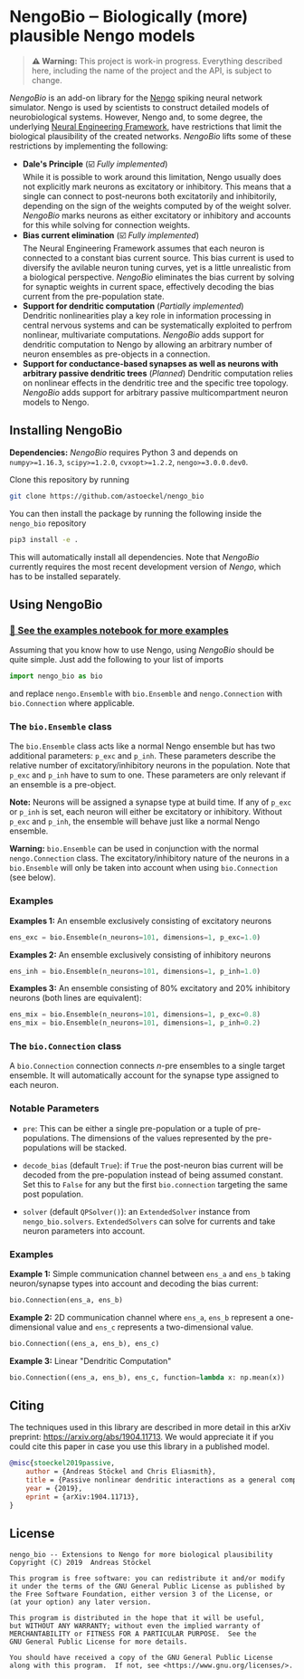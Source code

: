 # NengoBio ‒ Biologically (more) plausible Nengo models

> **⚠ Warning:** This project is work-in progress. Everything described here, including the name of the project and the API, is subject to change.

*NengoBio* is an add-on library for the [Nengo](https://nengo.ai/) spiking neural network simulator. Nengo is used by scientists to construct detailed models of neurobiological systems. However, Nengo and, to some degree, the underlying [Neural Engineering Framework](http://compneuro.uwaterloo.ca/research/nef.html), have restrictions that limit the biological plausibility of the created networks. *NengoBio* lifts some of these restrictions by implementing the following:

* **Dale's Principle** (:ballot_box_with_check: *Fully implemented*)<br>
  While it is possible to work around this limitation, Nengo usually does not explicitly mark neurons as excitatory or inhibitory. This means that a single can connect to post-neurons both excitatorily and inhibitorily, depending on the sign of the weights computed by of the weight solver. *NengoBio* marks neurons as either excitatory or inhibitory and accounts for this while solving for connection weights.
* **Bias current elimination** (:ballot_box_with_check: *Fully implemented*)<br>
  The Neural Engineering Framework assumes that each neuron is connected to a constant bias current source. This bias current is used to diversify the avilable neuron tuning curves, yet is a little unrealistic from a biological perspective. *NengoBio* eliminates the bias current by solving for synaptic weights in current space, effectively decoding the bias current from the pre-population state.
* **Support for dendritic computation** (*Partially implemented*)<br>
  Dendritic nonlinearities play a key role in information processing in central nervous systems and can be systematically exploited to perfrom nonlinear, multivariate computations. *NengoBio* adds support for dendritic computation to Nengo by allowing an arbitrary number of neuron ensembles as pre-objects in a connection.
* **Support for conductance-based synapses as well as neurons with arbitrary passive dendritic trees** (*Planned*)
  Dendritic computation relies on nonlinear effects in the dendritic tree and the specific tree topology. *NengoBio* adds support for arbitrary passive multicompartment neuron models to Nengo.

## Installing NengoBio

**Dependencies:** *NengoBio* requires Python 3 and depends on `numpy>=1.16.3`, `scipy>=1.2.0`, `cvxopt>=1.2.2`, `nengo>=3.0.0.dev0`.

Clone this repository by running
```sh
git clone https://github.com/astoeckel/nengo_bio
```
You can then install the package by running the following inside the `nengo_bio` repository
```sh
pip3 install -e .
```
This will automatically install all dependencies. Note that *NengoBio* currently requires the most recent development version of *Nengo*, which has to be installed separately.

## Using NengoBio

### [📝 See the examples notebook for more examples](https://github.com/astoeckel/nengo_bio/blob/master/examples/nengo_bio_examples.ipynb)

Assuming that you know how to use Nengo, using *NengoBio* should be quite simple. Just add the following to your list of imports
```py
import nengo_bio as bio
```
and replace `nengo.Ensemble` with `bio.Ensemble` and `nengo.Connection` with `bio.Connection` where applicable.

### The `bio.Ensemble` class

The `bio.Ensemble` class acts like a normal Nengo ensemble but has two additional parameters: `p_exc` and `p_inh`. These parameters describe the relative number of excitatory/inhibitory neurons in the population. Note that `p_exc` and `p_inh` have to sum to one. These parameters are only relevant if an ensemble is a pre-object.

**Note:** Neurons will be assigned a synapse type at build time. If any of `p_exc` or `p_inh` is set, each neuron will either be excitatory or inhibitory. Without `p_exc` and `p_inh`, the ensemble will behave just like a normal Nengo ensemble.

**Warning:** `bio.Ensemble` can be used in conjunction with the normal `nengo.Connection` class. The excitatory/inhibitory nature of the neurons in a `bio.Ensemble` will only be taken into account when using `bio.Connection` (see below).

### Examples

**Examples 1:** An ensemble exclusively consisting of excitatory neurons
```py
ens_exc = bio.Ensemble(n_neurons=101, dimensions=1, p_exc=1.0)
```
**Examples 2:** An ensemble exclusively consisting of inhibitory neurons
```py
ens_inh = bio.Ensemble(n_neurons=101, dimensions=1, p_inh=1.0)
```
**Examples 3:** An ensemble consisting of 80% excitatory and 20% inhibitory neurons (both lines are equivalent):
```py
ens_mix = bio.Ensemble(n_neurons=101, dimensions=1, p_exc=0.8)
ens_mix = bio.Ensemble(n_neurons=101, dimensions=1, p_inh=0.2)
```

### The `bio.Connection` class

A `bio.Connection` connection connects *n*-pre ensembles to a single target ensemble. It will automatically account for the synapse type assigned to each neuron.

### Notable Parameters

* `pre`: This can be either a single pre-population or a tuple of pre-populations. The dimensions of the values represented by the pre-populations will be stacked.

* `decode_bias` (default `True`): if `True` the post-neuron bias current will be decoded from the pre-population instead of being assumed constant. Set this to `False` for any but the first `bio.connection` targeting the same post population.

* `solver` (default `QPSolver()`): an `ExtendedSolver` instance from `nengo_bio.solvers`. `ExtendedSolvers` can solve for currents and take neuron parameters into account.

### Examples

**Example 1:** Simple communication channel between `ens_a` and `ens_b` taking neuron/synapse types into account and decoding the bias current:
```py
bio.Connection(ens_a, ens_b)
```

**Example 2:** 2D communication channel where `ens_a`, `ens_b` represent a one-dimensional value and `ens_c` represents a two-dimensional value.
```py
bio.Connection((ens_a, ens_b), ens_c)
```

**Example 3:** Linear "Dendritic Computation"
```py
bio.Connection((ens_a, ens_b), ens_c, function=lambda x: np.mean(x))
```

## Citing

The techniques used in this library are described in more detail in this arXiv preprint: https://arxiv.org/abs/1904.11713. We would appreciate it if you could cite this paper in case you use this library in a published model.

```bib
@misc{stoeckel2019passive,
    author = {Andreas Stöckel and Chris Eliasmith},
    title = {Passive nonlinear dendritic interactions as a general computational resource in functional spiking neural networks},
    year = {2019},
    eprint = {arXiv:1904.11713},
}
```

## License

```
nengo_bio -- Extensions to Nengo for more biological plausibility
Copyright (C) 2019  Andreas Stöckel

This program is free software: you can redistribute it and/or modify
it under the terms of the GNU General Public License as published by
the Free Software Foundation, either version 3 of the License, or
(at your option) any later version.

This program is distributed in the hope that it will be useful,
but WITHOUT ANY WARRANTY; without even the implied warranty of
MERCHANTABILITY or FITNESS FOR A PARTICULAR PURPOSE.  See the
GNU General Public License for more details.

You should have received a copy of the GNU General Public License
along with this program.  If not, see <https://www.gnu.org/licenses/>.
```
